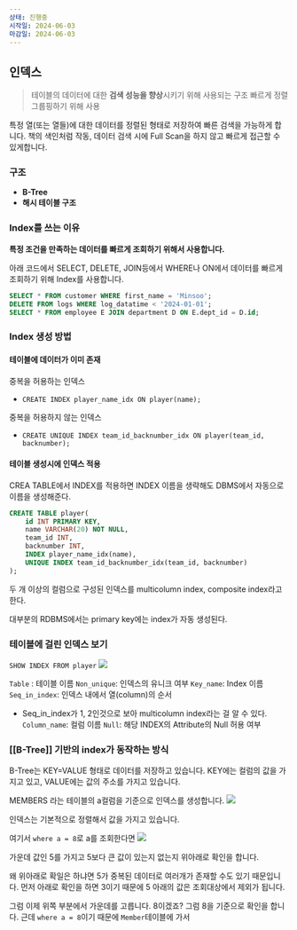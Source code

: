 ```yaml
---
상태: 진행중
시작일: 2024-06-03
마감일: 2024-06-03
---
```

## 인덱스
> 테이블의 데이터에 대한 **검색 성능을 향상**시키기 위해 사용되는 구조
> 빠르게 정렬 그룹핑하기 위해 사용

특정 열(또는 열들)에 대한 데이터를 정렬된 형태로 저장하여 빠른 검색을 가능하게 합니다.  책의 색인처럼 작동, 데이터 검색 시에 Full Scan을 하지 않고 빠르게 접근할 수 있게합니다.

### 구조
 - **B-Tree**
 - **해시 테이블 구조**

### Index를 쓰는 이유
**특정 조건을 만족하는 데이터를 빠르게 조회하기 위해서 사용합니다.**

아래 코드에서 SELECT, DELETE, JOIN등에서 WHERE나 ON에서 데이터를 빠르게 조회하기 위해 Index를 사용합니다.
```SQL
SELECT * FROM customer WHERE first_name = 'Minsoo';
DELETE FROM logs WHERE log_datatime < '2024-01-01';
SELECT * FROM employee E JOIN department D ON E.dept_id = D.id;
```

### Index 생성 방법
#### 테이블에 데이터가 이미 존재
중복을 허용하는 인덱스
- `CREATE INDEX player_name_idx ON player(name);`

중복을 허용하지 않는 인덱스
- `CREATE UNIQUE INDEX team_id_backnumber_idx ON player(team_id, backnumber);`

#### 테이블 생성시에 인덱스 적용
CREA TABLE에서 INDEX를 적용하면 INDEX 이름을 생략해도 DBMS에서 자동으로 이름을 생성해준다.
```sql
CREATE TABLE player(
	id INT PRIMARY KEY,
	name VARCHAR(20) NOT NULL,
	team_id INT,
	backnumber INT,
	INDEX player_name_idx(name),
	UNIQUE INDEX team_id_backnumber_idx(team_id, backnumber)
);
```
두 개 이상의 컬럼으로 구성된 인덱스를 multicolumn index, composite index라고 한다.

대부분의 RDBMS에서는 primary key에는 index가 자동 생성된다.

### 테이블에 걸린 인덱스 보기
`SHOW INDEX FROM player`
![](https://i.imgur.com/tefqTIZ.png)

`Table` : 테이블 이름
`Non_unique`: 인덱스의 유니크 여부
`Key_name`: Index 이름
`Seq_in_index`: 인덱스 내에서 열(column)의 순서
- Seq_in_index가 1, 2인것으로 보아 multicolumn index라는 걸 알 수 있다.
`Column_name`: 컬럼 이름
`Null`: 해당 INDEX의 Attribute의 Null 허용 여부

### [[B-Tree]] 기반의 index가 동작하는 방식
B-Tree는 KEY=VALUE 형태로 데이터를 저장하고 있습니다.
KEY에는 컬럼의 값을 가지고 있고, VALUE에는 값의 주소를 가지고 있습니다.

MEMBERS 라는 테이블의 a컬럼을 기준으로 인덱스를 생성합니다.
![](https://i.imgur.com/UbtWgze.png)

인덱스는 기본적으로 정렬해서 값을 가지고 있습니다.

여기서 `where a = 8`로 a를 조회한다면 
![](https://i.imgur.com/8XpYIOI.png)

가운데 값인 5를 가지고  5보다 큰 값이 있는지 없는지 위아래로 확인을 합니다. 

왜 위아래로 확일은 하냐면 5가 중복된 데이터로 여러개가 존재할 수도 있기 때문입니다.
먼저 아래로 확인을 하면 3이기 때문에 5 아래의 값은 조회대상에서 제외가 됩니다.

그럼 이제 위쪽 부분에서 가운데를 고릅니다. 8이겠죠? 
그럼 8을 기준으로 확인을 합니다. 근데 `where a = 8`이기 때문에 `Member`테이블에 가서 